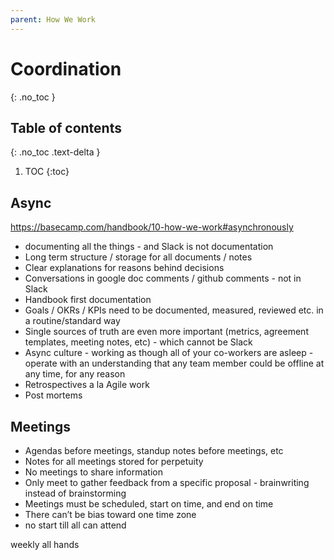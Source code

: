 ```yaml
---
parent: How We Work
---
```

# Coordination
{: .no_toc }

## Table of contents
{: .no_toc .text-delta }

1. TOC
{:toc}

## Async
https://basecamp.com/handbook/10-how-we-work#asynchronously
 - documenting all the things - and Slack is not documentation
 - Long term structure / storage for all documents / notes
 - Clear explanations for reasons behind decisions 
 - Conversations in google doc comments / github comments - not in Slack
 - Handbook first documentation
 - Goals / OKRs / KPIs need to be documented, measured, reviewed etc. in a routine/standard way 
 - Single sources of truth are even more important (metrics, agreement templates, meeting notes, etc) - which cannot be Slack
 - Async culture - working as though all of your co-workers are asleep - operate with an understanding that any team member could be offline at any time, for any reason
 - Retrospectives a la Agile work
 - Post mortems

## Meetings
 - Agendas before meetings, standup notes before meetings, etc
 - Notes for all meetings stored for perpetuity
 - No meetings to share information
 - Only meet to gather feedback from a specific proposal - brainwriting instead of brainstorming
 - Meetings must be scheduled, start on time, and end on time
 - There can’t be bias toward one time zone
 - no start till all can attend

weekly all hands